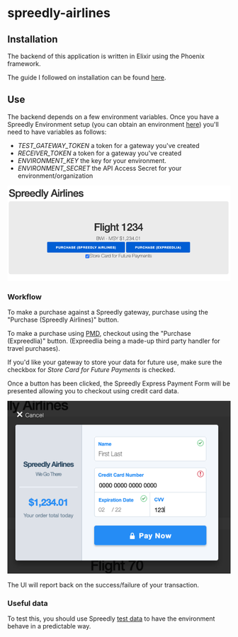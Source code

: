 # spreedly-airlines

## Installation 
The backend of this application is written in Elixir using the Phoenix framework.

The guide I followed on installation can be found [here](https://hexdocs.pm/phoenix/overview.html).

## Use
The backend depends on a few environment variables. Once you have a Spreedly Environment setup (you can obtain an environment [here](https://www.spreedly.com/trial)) you'll need to have variables as follows:

- _TEST_GATEWAY_TOKEN_ a token for a gateway you've created
- _RECEIVER_TOKEN_ a token for a gateway you've created
- _ENVIRONMENT_KEY_ the key for your environment.
- _ENVIRONMENT_SECRET_ the API Access Secret for your environment/organization

![Screen Shot 2020-04-17 at 9 46 36 AM](/img/flight1234.png)

### Workflow
To make a purchase against a Spreedly gateway, purchase using the "Purchase (Spreedly Airlines)" button.

To make a purchase using [PMD](https://docs.spreedly.com/guides/payment-method-distribution/), checkout using the "Purchase (Expreedlia)" button. (Expreedlia being a made-up third party handler for travel purchases).

If you'd like your gateway to store your data for future use, make sure the checkbox for _Store Card for Future Payments_ is checked.

Once a button has been clicked, the Spreedly Express Payment Form will be presented allowing you to checkout using credit card data.

![Screen Shot 2020-04-17 at 9 49 51 AM](/img/spreedly_express.png)

The UI will report back on the success/failure of your transaction.

### Useful data
To test this, you should use Spreedly [test data](https://docs.spreedly.com/reference/test-data/) to have the environment behave in a predictable way.